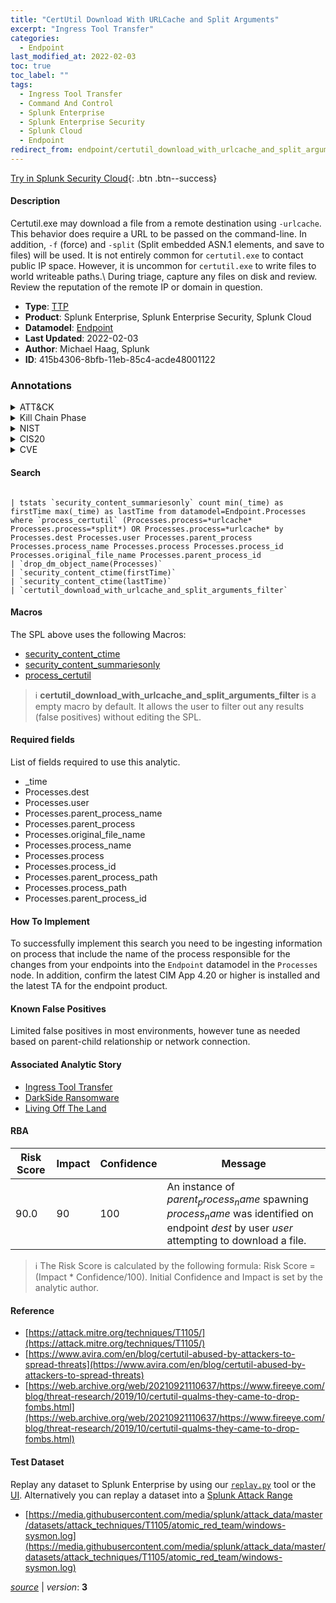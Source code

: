 ```yaml
---
title: "CertUtil Download With URLCache and Split Arguments"
excerpt: "Ingress Tool Transfer"
categories:
  - Endpoint
last_modified_at: 2022-02-03
toc: true
toc_label: ""
tags:
  - Ingress Tool Transfer
  - Command And Control
  - Splunk Enterprise
  - Splunk Enterprise Security
  - Splunk Cloud
  - Endpoint
redirect_from: endpoint/certutil_download_with_urlcache_and_split_arguments/
---
```




[Try in Splunk Security Cloud](https://www.splunk.com/en_us/cyber-security.html){: .btn .btn--success}

#### Description

Certutil.exe may download a file from a remote destination using `-urlcache`. This behavior does require a URL to be passed on the command-line. In addition, `-f` (force) and `-split` (Split embedded ASN.1 elements, and save to files) will be used. It is not entirely common for `certutil.exe` to contact public IP space. However, it is uncommon for `certutil.exe` to write files to world writeable paths.\ During triage, capture any files on disk and review. Review the reputation of the remote IP or domain in question.

- **Type**: [TTP](https://github.com/splunk/security_content/wiki/Detection-Analytic-Types)
- **Product**: Splunk Enterprise, Splunk Enterprise Security, Splunk Cloud
- **Datamodel**: [Endpoint](https://docs.splunk.com/Documentation/CIM/latest/User/Endpoint)
- **Last Updated**: 2022-02-03
- **Author**: Michael Haag, Splunk
- **ID**: 415b4306-8bfb-11eb-85c4-acde48001122

### Annotations
<details>
  <summary>ATT&CK</summary>

<div markdown="1">

#### [ATT&CK](https://attack.mitre.org/)

| ID          | Technique   | Tactic         |
| ----------- | ----------- |--------------- |
| [T1105](https://attack.mitre.org/techniques/T1105/) | Ingress Tool Transfer | Command And Control |

</div>
</details>


<details>
  <summary>Kill Chain Phase</summary>

<div markdown="1">

* Exploitation


</div>
</details>


<details>
  <summary>NIST</summary>

<div markdown="1">



</div>
</details>

<details>
  <summary>CIS20</summary>

<div markdown="1">



</div>
</details>

<details>
  <summary>CVE</summary>

<div markdown="1">


</div>
</details>


#### Search

```

| tstats `security_content_summariesonly` count min(_time) as firstTime max(_time) as lastTime from datamodel=Endpoint.Processes where `process_certutil` (Processes.process=*urlcache* Processes.process=*split*) OR Processes.process=*urlcache* by Processes.dest Processes.user Processes.parent_process Processes.process_name Processes.process Processes.process_id Processes.original_file_name Processes.parent_process_id 
| `drop_dm_object_name(Processes)` 
| `security_content_ctime(firstTime)` 
| `security_content_ctime(lastTime)` 
| `certutil_download_with_urlcache_and_split_arguments_filter`
```

#### Macros
The SPL above uses the following Macros:
* [security_content_ctime](https://github.com/splunk/security_content/blob/develop/macros/security_content_ctime.yml)
* [security_content_summariesonly](https://github.com/splunk/security_content/blob/develop/macros/security_content_summariesonly.yml)
* [process_certutil](https://github.com/splunk/security_content/blob/develop/macros/process_certutil.yml)

> :information_source:
> **certutil_download_with_urlcache_and_split_arguments_filter** is a empty macro by default. It allows the user to filter out any results (false positives) without editing the SPL.



#### Required fields
List of fields required to use this analytic.
* _time
* Processes.dest
* Processes.user
* Processes.parent_process_name
* Processes.parent_process
* Processes.original_file_name
* Processes.process_name
* Processes.process
* Processes.process_id
* Processes.parent_process_path
* Processes.process_path
* Processes.parent_process_id



#### How To Implement
To successfully implement this search you need to be ingesting information on process that include the name of the process responsible for the changes from your endpoints into the `Endpoint` datamodel in the `Processes` node. In addition, confirm the latest CIM App 4.20 or higher is installed and the latest TA for the endpoint product.
#### Known False Positives
Limited false positives in most environments, however tune as needed based on parent-child relationship or network connection.

#### Associated Analytic Story
* [Ingress Tool Transfer](/stories/ingress_tool_transfer)
* [DarkSide Ransomware](/stories/darkside_ransomware)
* [Living Off The Land](/stories/living_off_the_land)




#### RBA

| Risk Score  | Impact      | Confidence   | Message      |
| ----------- | ----------- |--------------|--------------|
| 90.0 | 90 | 100 | An instance of $parent_process_name$ spawning $process_name$ was identified on endpoint $dest$ by user $user$ attempting to download a file. |


> :information_source:
> The Risk Score is calculated by the following formula: Risk Score = (Impact * Confidence/100). Initial Confidence and Impact is set by the analytic author.


#### Reference

* [https://attack.mitre.org/techniques/T1105/](https://attack.mitre.org/techniques/T1105/)
* [https://www.avira.com/en/blog/certutil-abused-by-attackers-to-spread-threats](https://www.avira.com/en/blog/certutil-abused-by-attackers-to-spread-threats)
* [https://web.archive.org/web/20210921110637/https://www.fireeye.com/blog/threat-research/2019/10/certutil-qualms-they-came-to-drop-fombs.html](https://web.archive.org/web/20210921110637/https://www.fireeye.com/blog/threat-research/2019/10/certutil-qualms-they-came-to-drop-fombs.html)



#### Test Dataset
Replay any dataset to Splunk Enterprise by using our [`replay.py`](https://github.com/splunk/attack_data#using-replaypy) tool or the [UI](https://github.com/splunk/attack_data#using-ui).
Alternatively you can replay a dataset into a [Splunk Attack Range](https://github.com/splunk/attack_range#replay-dumps-into-attack-range-splunk-server)

* [https://media.githubusercontent.com/media/splunk/attack_data/master/datasets/attack_techniques/T1105/atomic_red_team/windows-sysmon.log](https://media.githubusercontent.com/media/splunk/attack_data/master/datasets/attack_techniques/T1105/atomic_red_team/windows-sysmon.log)



[*source*](https://github.com/splunk/security_content/tree/develop/detections/endpoint/certutil_download_with_urlcache_and_split_arguments.yml) \| *version*: **3**